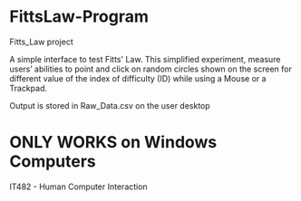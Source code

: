 ﻿# FittsLaw-Program
Fitts_Law project

A simple interface to test Fitts' Law. This simplified experiment, measure users’ abilities to point and click on random circles shown on the screen for different value of the index of difficulty (ID) while using a Mouse or a Trackpad.

Output is stored in Raw_Data.csv on the user desktop

# ONLY WORKS on Windows Computers

IT482 - Human Computer Interaction
